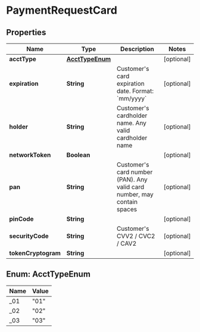 
# PaymentRequestCard

## Properties
Name | Type | Description | Notes
------------ | ------------- | ------------- | -------------
**acctType** | [**AcctTypeEnum**](#AcctTypeEnum) |  |  [optional]
**expiration** | **String** | Customer&#39;s card expiration date. Format: &#x60;mm/yyyy&#x60; |  [optional]
**holder** | **String** | Customer&#39;s cardholder name. Any valid cardholder name |  [optional]
**networkToken** | **Boolean** |  |  [optional]
**pan** | **String** | Customer&#39;s card number (PAN). Any valid card number, may contain spaces |  [optional]
**pinCode** | **String** |  |  [optional]
**securityCode** | **String** | Customer&#39;s CVV2 / CVC2 / CAV2 |  [optional]
**tokenCryptogram** | **String** |  |  [optional]


<a name="AcctTypeEnum"></a>
## Enum: AcctTypeEnum
Name | Value
---- | -----
_01 | &quot;01&quot;
_02 | &quot;02&quot;
_03 | &quot;03&quot;



